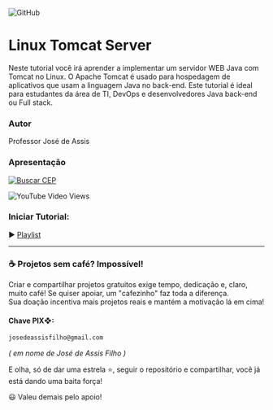 ![GitHub](https://img.shields.io/github/license/professorjosedeassis/linux-tomcat)
# Linux Tomcat Server
Neste tutorial você irá aprender a implementar um servidor WEB Java com Tomcat no Linux. O Apache Tomcat é usado para hospedagem de aplicativos que usam a linguagem Java no back-end. 
Este tutorial é ideal para estudantes da área de TI, DevOps e desenvolvedores Java back-end ou Full stack.
### Autor
Professor José de Assis
### Apresentação
[![Buscar CEP](https://img.youtube.com/vi/nuRy0omG06o/0.jpg)](https://youtu.be/nuRy0omG06o "Assistir no YouTube")

![YouTube Video Views](https://img.shields.io/youtube/views/nuRy0omG06o?style=social)
### Iniciar Tutorial:
▶️ [Playlist](https://www.youtube.com/playlist?list=PLbEOwbQR9lqyGUhHQHEBXxeBbE1jq8r_c)

<hr>

### ☕ Projetos sem café? Impossível!
Criar e compartilhar projetos gratuitos exige tempo, dedicação e, claro, muito café! Se quiser apoiar, um "cafezinho" faz toda a diferença. <br>Sua doação incentiva mais projetos reais e mantém a motivação lá em cima!
#### Chave PIX❖:
~~~txt
josedeassisfilho@gmail.com
~~~
*( em nome de José de Assis Filho )*

E olha, só de dar uma estrela ⭐, seguir o repositório e compartilhar, você já está dando uma baita força!

😃 Valeu demais pelo apoio!
